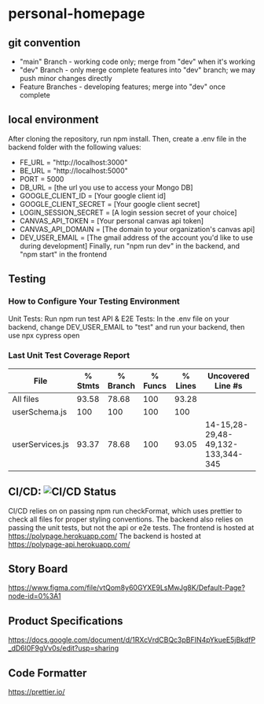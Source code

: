 # personal-homepage

## git convention
* "main" Branch - working code only; merge from "dev" when it's working
* "dev" Branch - only merge complete features into "dev" branch; we may push minor changes directly
* Feature Branches - developing features; merge into "dev" once complete

## local environment
After cloning the repository, run npm install.
Then, create a .env file in the backend folder with the following values:
* FE_URL = "http://localhost:3000"
* BE_URL = "http://localhost:5000"
* PORT = 5000
* DB_URL = [the url you use to access your Mongo DB]
* GOOGLE_CLIENT_ID = [Your google client id]
* GOOGLE_CLIENT_SECRET = [Your google client secret]
* LOGIN_SESSION_SECRET = [A login session secret of your choice]
* CANVAS_API_TOKEN = [Your personal canvas api token]
* CANVAS_API_DOMAIN = [The domain to your organization\'s canvas api]
* DEV_USER_EMAIL = [The gmail address of the account you'd like to use during development]
Finally, run "npm run dev" in the backend, and "npm start" in the frontend

## Testing
### How to Configure Your Testing Environment
Unit Tests: Run npm run test
API & E2E Tests: In the .env file on your backend, change DEV_USER_EMAIL to "test" and run your backend, then use npx cypress open
### Last Unit Test Coverage Report
File             | % Stmts | % Branch | % Funcs | % Lines | Uncovered Line #s
-----------------|---------|----------|---------|---------|-----------------------------------
All files        |   93.58 |    78.68 |     100 |   93.28 |                                   
 userSchema.js   |     100 |      100 |     100 |     100 |                                   
 userServices.js |   93.37 |    78.68 |     100 |   93.05 | 14-15,28-29,48-49,132-133,344-345 

## CI/CD:  ![CI/CD Status](https://github.com/CSC-308-Group-B/personal-homepage/actions/workflows/node.js.yml/badge.svg?branch=main)
CI/CD relies on on passing npm run checkFormat, which uses prettier to check all files for proper styling conventions.
The backend also relies on passing the unit tests, but not the api or e2e tests.
The frontend is hosted at https://polypage.herokuapp.com/
The backend is hosted at https://polypage-api.herokuapp.com/


## Story Board
https://www.figma.com/file/vtQom8y60GYXE9LsMwJg8K/Default-Page?node-id=0%3A1
  
## Product Specifications
https://docs.google.com/document/d/1RXcVrdCBQc3pBFIN4pYkueE5jBkdfP_dD6l0F9gVv0s/edit?usp=sharing

## Code Formatter
https://prettier.io/
